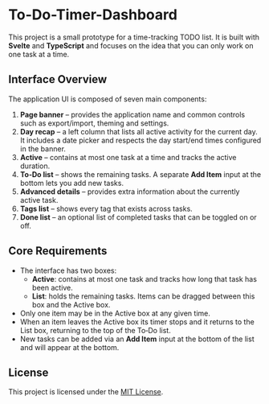 # To-Do-Timer-Dashboard

This project is a small prototype for a time-tracking TODO list. It is built
with **Svelte** and **TypeScript** and focuses on the idea that you can only
work on one task at a time.

## Interface Overview

The application UI is composed of seven main components:

1. **Page banner** – provides the application name and common controls such as
   export/import, theming and settings.
2. **Day recap** – a left column that lists all active activity for the current
   day. It includes a date picker and respects the day start/end times
   configured in the banner.
3. **Active** – contains at most one task at a time and tracks the active
   duration.
4. **To‑Do list** – shows the remaining tasks. A separate **Add Item** input at
   the bottom lets you add new tasks.
5. **Advanced details** – provides extra information about the currently active
   task.
6. **Tags list** – shows every tag that exists across tasks.
7. **Done list** – an optional list of completed tasks that can be toggled
   on or off.

## Core Requirements

- The interface has two boxes:
  - **Active**: contains at most one task and tracks how long that task has been
    active.
  - **List**: holds the remaining tasks. Items can be dragged between this box
    and the Active box.
- Only one item may be in the Active box at any given time.
- When an item leaves the Active box its timer stops and it returns to the List
  box, returning to the top of the To‑Do list.
- New tasks can be added via an **Add Item** input at the bottom of the list and
  will appear at the bottom.

## License

This project is licensed under the [MIT License](LICENSE).
